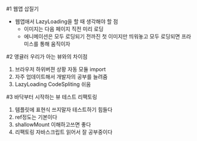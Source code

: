 #1 웹앱 삽질기
* 웹앱애서 LazyLoading을 할 때 생각해야 할 점
  * 이미지는 다음 페이지 직전 미리 로딩
  * 에니메이션은 모두 로딩되기 전까진 첫 이미지만 띄워놓고 모두 로딩되면 프라미스를 통해 움직이자
  
 #2 앵귤러
  우리가 아는 뷰와의 차이점
  1. 브라우저 하위버젼 상황 자동 모듈 import
  2. 자주 업데이트해서 개발자의 공부를 늘려줌
  3. LazyLoading CodeSpliting 쉬움
   
#3 바닥부터 시작하는 뷰 테스트 리팩토링
  1. 템플릿에 표현식 쓰지말자 테스트하기 힘들다
  2. ref정도는 기본이다
  3. shallowMount 이해하고쓰면 좋다
  4. 리팩토링 자바스크립트 읽어서 잘 공부중이다
